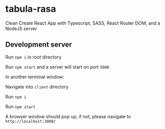 # tabula-rasa
Clean Create React App with Typescript, SASS, React Router DOM, and a NodeJS server

## Development server

Run `npm i` in root directory

Run `npm start` and a server will start on port `5000`


In another terminal window:

Navigate into `client` directory

Run `npm i`

Run `npm start`


A browser window should pop up, if not, please navigate to `http://localhost:3000/`


